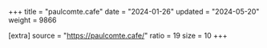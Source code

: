 +++
title = "paulcomte.cafe"
date = "2024-01-26"
updated = "2024-05-20"
weight = 9866

[extra]
source = "https://paulcomte.cafe/"
ratio = 19
size = 10
+++
